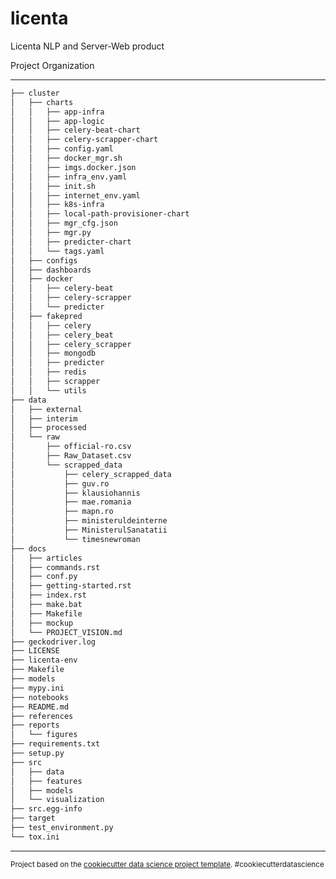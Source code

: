 licenta
==============================

Licenta NLP and Server-Web product

Project Organization

------------
```bash
├── cluster
│   ├── charts
│   │   ├── app-infra
│   │   ├── app-logic
│   │   ├── celery-beat-chart
│   │   ├── celery-scrapper-chart
│   │   ├── config.yaml
│   │   ├── docker_mgr.sh
│   │   ├── imgs.docker.json
│   │   ├── infra_env.yaml
│   │   ├── init.sh
│   │   ├── internet_env.yaml
│   │   ├── k8s-infra
│   │   ├── local-path-provisioner-chart
│   │   ├── mgr_cfg.json
│   │   ├── mgr.py
│   │   ├── predicter-chart
│   │   └── tags.yaml
│   ├── configs
│   ├── dashboards
│   ├── docker
│   │   ├── celery-beat
│   │   ├── celery-scrapper
│   │   └── predicter
│   ├── fakepred
│   │   ├── celery
│   │   ├── celery_beat
│   │   ├── celery_scrapper
│   │   ├── mongodb
│   │   ├── predicter
│   │   ├── redis
│   │   ├── scrapper
│   │   └── utils
├── data
│   ├── external
│   ├── interim
│   ├── processed
│   └── raw
│       ├── official-ro.csv
│       ├── Raw_Dataset.csv
│       └── scrapped_data
│           ├── celery_scrapped_data
│           ├── guv.ro
│           ├── klausiohannis
│           ├── mae.romania
│           ├── mapn.ro
│           ├── ministeruldeinterne
│           ├── MinisterulSanatatii
│           └── timesnewroman
├── docs
│   ├── articles
│   ├── commands.rst
│   ├── conf.py
│   ├── getting-started.rst
│   ├── index.rst
│   ├── make.bat
│   ├── Makefile
│   ├── mockup
│   └── PROJECT_VISION.md
├── geckodriver.log
├── LICENSE
├── licenta-env
├── Makefile
├── models
├── mypy.ini
├── notebooks
├── README.md
├── references
├── reports
│   └── figures
├── requirements.txt
├── setup.py
├── src
│   ├── data
│   ├── features
│   ├── models
│   └── visualization
├── src.egg-info
├── target
├── test_environment.py
└── tox.ini
```
--------

<p><small>Project based on the <a target="_blank" href="https://drivendata.github.io/cookiecutter-data-science/">cookiecutter data science project template</a>. #cookiecutterdatascience</small></p>

